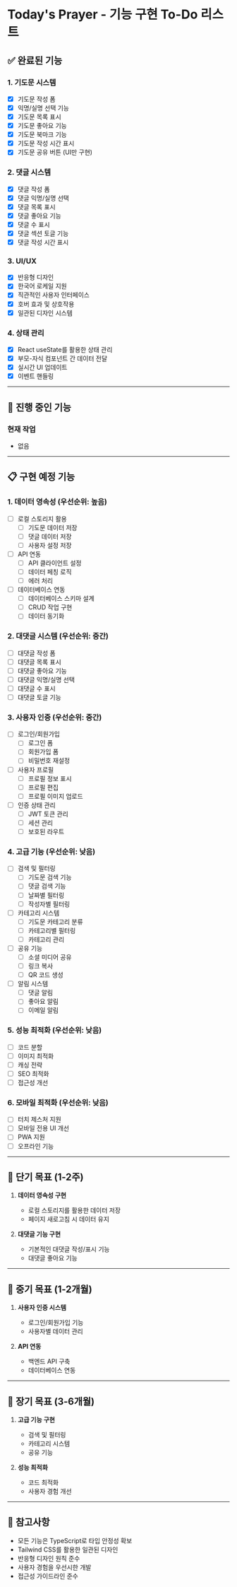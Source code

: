 # Today's Prayer - 기능 구현 To-Do 리스트

## ✅ 완료된 기능

### 1. 기도문 시스템
- [x] 기도문 작성 폼
- [x] 익명/실명 선택 기능
- [x] 기도문 목록 표시
- [x] 기도문 좋아요 기능
- [x] 기도문 북마크 기능
- [x] 기도문 작성 시간 표시
- [x] 기도문 공유 버튼 (UI만 구현)

### 2. 댓글 시스템
- [x] 댓글 작성 폼
- [x] 댓글 익명/실명 선택
- [x] 댓글 목록 표시
- [x] 댓글 좋아요 기능
- [x] 댓글 수 표시
- [x] 댓글 섹션 토글 기능
- [x] 댓글 작성 시간 표시

### 3. UI/UX
- [x] 반응형 디자인
- [x] 한국어 로케일 지원
- [x] 직관적인 사용자 인터페이스
- [x] 호버 효과 및 상호작용
- [x] 일관된 디자인 시스템

### 4. 상태 관리
- [x] React useState를 활용한 상태 관리
- [x] 부모-자식 컴포넌트 간 데이터 전달
- [x] 실시간 UI 업데이트
- [x] 이벤트 핸들링

---

## 🔄 진행 중인 기능

### 현재 작업
- 없음

---

## 📋 구현 예정 기능

### 1. 데이터 영속성 (우선순위: 높음)
- [ ] 로컬 스토리지 활용
  - [ ] 기도문 데이터 저장
  - [ ] 댓글 데이터 저장
  - [ ] 사용자 설정 저장
- [ ] API 연동
  - [ ] API 클라이언트 설정
  - [ ] 데이터 페칭 로직
  - [ ] 에러 처리
- [ ] 데이터베이스 연동
  - [ ] 데이터베이스 스키마 설계
  - [ ] CRUD 작업 구현
  - [ ] 데이터 동기화

### 2. 대댓글 시스템 (우선순위: 중간)
- [ ] 대댓글 작성 폼
- [ ] 대댓글 목록 표시
- [ ] 대댓글 좋아요 기능
- [ ] 대댓글 익명/실명 선택
- [ ] 대댓글 수 표시
- [ ] 대댓글 토글 기능

### 3. 사용자 인증 (우선순위: 중간)
- [ ] 로그인/회원가입
  - [ ] 로그인 폼
  - [ ] 회원가입 폼
  - [ ] 비밀번호 재설정
- [ ] 사용자 프로필
  - [ ] 프로필 정보 표시
  - [ ] 프로필 편집
  - [ ] 프로필 이미지 업로드
- [ ] 인증 상태 관리
  - [ ] JWT 토큰 관리
  - [ ] 세션 관리
  - [ ] 보호된 라우트

### 4. 고급 기능 (우선순위: 낮음)
- [ ] 검색 및 필터링
  - [ ] 기도문 검색 기능
  - [ ] 댓글 검색 기능
  - [ ] 날짜별 필터링
  - [ ] 작성자별 필터링
- [ ] 카테고리 시스템
  - [ ] 기도문 카테고리 분류
  - [ ] 카테고리별 필터링
  - [ ] 카테고리 관리
- [ ] 공유 기능
  - [ ] 소셜 미디어 공유
  - [ ] 링크 복사
  - [ ] QR 코드 생성
- [ ] 알림 시스템
  - [ ] 댓글 알림
  - [ ] 좋아요 알림
  - [ ] 이메일 알림

### 5. 성능 최적화 (우선순위: 낮음)
- [ ] 코드 분할
- [ ] 이미지 최적화
- [ ] 캐싱 전략
- [ ] SEO 최적화
- [ ] 접근성 개선

### 6. 모바일 최적화 (우선순위: 낮음)
- [ ] 터치 제스처 지원
- [ ] 모바일 전용 UI 개선
- [ ] PWA 지원
- [ ] 오프라인 기능

---

## 🎯 단기 목표 (1-2주)

1. **데이터 영속성 구현**
   - 로컬 스토리지를 활용한 데이터 저장
   - 페이지 새로고침 시 데이터 유지

2. **대댓글 기능 구현**
   - 기본적인 대댓글 작성/표시 기능
   - 대댓글 좋아요 기능

---

## 🚀 중기 목표 (1-2개월)

1. **사용자 인증 시스템**
   - 로그인/회원가입 기능
   - 사용자별 데이터 관리

2. **API 연동**
   - 백엔드 API 구축
   - 데이터베이스 연동

---

## 🌟 장기 목표 (3-6개월)

1. **고급 기능 구현**
   - 검색 및 필터링
   - 카테고리 시스템
   - 공유 기능

2. **성능 최적화**
   - 코드 최적화
   - 사용자 경험 개선

---

## 📝 참고사항

- 모든 기능은 TypeScript로 타입 안정성 확보
- Tailwind CSS를 활용한 일관된 디자인
- 반응형 디자인 원칙 준수
- 사용자 경험을 우선시한 개발
- 접근성 가이드라인 준수 